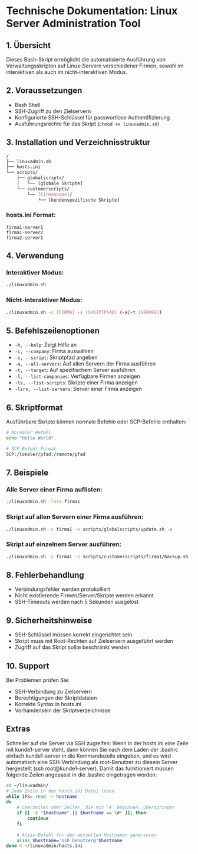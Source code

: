# Technische Dokumentation: Linux Server Administration Tool

## 1. Übersicht
Dieses Bash-Skript ermöglicht die automatisierte Ausführung von Verwaltungsskripten auf Linux-Servern verschiedener Firmen, sowohl im interaktiven als auch im nicht-interaktiven Modus.

## 2. Voraussetzungen
- Bash Shell
- SSH-Zugriff zu den Zielservern
- Konfigurierte SSH-Schlüssel für passwortlose Authentifizierung
- Ausführungsrechte für das Skript (`chmod +x linuxadmin.sh`)

## 3. Installation und Verzeichnisstruktur

```bash
/
├── linuxadmin.sh
├── hosts.ini
└── scripts/
    ├── globalscripts/
    │   └── [globale Skripte]
    └── customerscripts/
        └── [Firmenname]/
            └── [kundenspezifische Skripte]
```

### hosts.ini Format:
```
firma1-server1
firma1-server2
firma2-server1
```

## 4. Verwendung

### Interaktiver Modus:
```bash
./linuxadmin.sh
```

### Nicht-interaktiver Modus:
```bash
./linuxadmin.sh -c [FIRMA] -s [SKRIPTPFAD] (-a|-t [SERVER])
```

## 5. Befehlszeilenoptionen

- `-h, --help`: Zeigt Hilfe an
- `-c, --company`: Firma auswählen
- `-s, --script`: Skriptpfad angeben
- `-a, --all-servers`: Auf allen Servern der Firma ausführen
- `-t, --target`: Auf spezifischem Server ausführen
- `-l, --list-companies`: Verfügbare Firmen anzeigen
- `-ls, --list-scripts`: Skripte einer Firma anzeigen
- `-lsrv, --list-servers`: Server einer Firma anzeigen

## 6. Skriptformat
Ausführbare Skripte können normale Befehle oder SCP-Befehle enthalten:

```bash
# Normaler Befehl
echo "Hello World"

# SCP-Befehl Format
SCP:/lokaler/pfad:/remote/pfad
```

## 7. Beispiele

### Alle Server einer Firma auflisten:
```bash
./linuxadmin.sh -lsrv firma1
```

### Skript auf allen Servern einer Firma ausführen:
```bash
./linuxadmin.sh -c firma1 -s scripts/globalscripts/update.sh -a
```

### Skript auf einzelnem Server ausführen:
```bash
./linuxadmin.sh -c firma1 -s scripts/customerscripts/firma1/backup.sh -t firma1-server1
```

## 8. Fehlerbehandlung

- Verbindungsfehler werden protokolliert
- Nicht existierende Firmen/Server/Skripte werden erkannt
- SSH-Timeouts werden nach 5 Sekunden ausgelöst

## 9. Sicherheitshinweise

- SSH-Schlüssel müssen korrekt eingerichtet sein
- Skript muss mit Root-Rechten auf Zielservern ausgeführt werden
- Zugriff auf das Skript sollte beschränkt werden

## 10. Support
Bei Problemen prüfen Sie:
- SSH-Verbindung zu Zielservern
- Berechtigungen der Skriptdateien
- Korrekte Syntax in hosts.ini
- Vorhandensein der Skriptverzeichnisse

## Extras
Schneller auf die Server via SSH zugreifen:
Wenn in der hosts.ini eine Zeile mit kunde1-server steht, dann können Sie nach dem Laden der .bashrc einfach kunde1-server in die Kommandozeile eingeben, und es wird automatisch eine SSH-Verbindung als root-Benutzer zu diesem Server hergestellt (ssh root@kunde1-server).
Damit das funktioniert müssen folgende Zeilen angepasst in die .bashrc eingetragen werden:
```bash
cd ~/linuxadmin/
# Jede Zeile in der hosts.ini Datei lesen
while IFS= read -r hostname
do
    # Leerzeilen oder Zeilen, die mit '#' beginnen, überspringen
    if [[ -z "$hostname" || $hostname == \#* ]]; then
        continue
    fi
    
    # Alias-Befehl für den aktuellen Hostnamen generieren
    alias $hostname='ssh benutzer@'$hostname
done < ~/linuxadmin/hosts.ini

```



